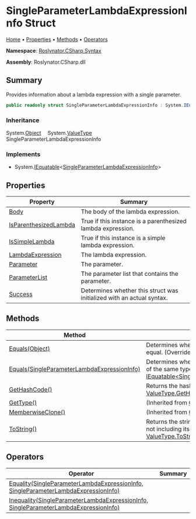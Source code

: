 <a name="_top"></a>

# SingleParameterLambdaExpressionInfo Struct

[Home](../../../../README.md#_top) &#x2022; [Properties](#properties) &#x2022; [Methods](#methods) &#x2022; [Operators](#operators)

**Namespace**: [Roslynator.CSharp.Syntax](../README.md#_top)

**Assembly**: Roslynator\.CSharp\.dll

## Summary

Provides information about a lambda expression with a single parameter\.

```csharp
public readonly struct SingleParameterLambdaExpressionInfo : System.IEquatable<SingleParameterLambdaExpressionInfo>
```

### Inheritance

System\.[Object](https://docs.microsoft.com/en-us/dotnet/api/system.object)
&emsp;System\.[ValueType](https://docs.microsoft.com/en-us/dotnet/api/system.valuetype)
&emsp;&emsp;SingleParameterLambdaExpressionInfo

### Implements

* System\.[IEquatable](https://docs.microsoft.com/en-us/dotnet/api/system.iequatable-1)\<[SingleParameterLambdaExpressionInfo](#_top)>

## Properties

| Property | Summary |
| -------- | ------- |
| [Body](Body/README.md#_top) | The body of the lambda expression\. |
| [IsParenthesizedLambda](IsParenthesizedLambda/README.md#_top) | True if this instance is a parenthesized lambda expression\. |
| [IsSimpleLambda](IsSimpleLambda/README.md#_top) | True if this instance is a simple lambda expression\. |
| [LambdaExpression](LambdaExpression/README.md#_top) | The lambda expression\. |
| [Parameter](Parameter/README.md#_top) | The parameter\. |
| [ParameterList](ParameterList/README.md#_top) | The parameter list that contains the parameter\. |
| [Success](Success/README.md#_top) | Determines whether this struct was initialized with an actual syntax\. |

## Methods

| Method | Summary |
| ------ | ------- |
| [Equals(Object)](Equals/README.md#Roslynator_CSharp_Syntax_SingleParameterLambdaExpressionInfo_Equals_System_Object_) | Determines whether this instance and a specified object are equal\. \(Overrides [ValueType.Equals](https://docs.microsoft.com/en-us/dotnet/api/system.valuetype.equals)\) |
| [Equals(SingleParameterLambdaExpressionInfo)](Equals/README.md#Roslynator_CSharp_Syntax_SingleParameterLambdaExpressionInfo_Equals_Roslynator_CSharp_Syntax_SingleParameterLambdaExpressionInfo_) | Determines whether this instance is equal to another object of the same type\. \(Implements [IEquatable\<SingleParameterLambdaExpressionInfo>.Equals](https://docs.microsoft.com/en-us/dotnet/api/system.iequatable-1.equals)\) |
| [GetHashCode()](GetHashCode/README.md#_top) | Returns the hash code for this instance\. \(Overrides [ValueType.GetHashCode](https://docs.microsoft.com/en-us/dotnet/api/system.valuetype.gethashcode)\) |
| [GetType()](https://docs.microsoft.com/en-us/dotnet/api/system.object.gettype) |  \(Inherited from [Object](https://docs.microsoft.com/en-us/dotnet/api/system.object)\) |
| [MemberwiseClone()](https://docs.microsoft.com/en-us/dotnet/api/system.object.memberwiseclone) |  \(Inherited from [Object](https://docs.microsoft.com/en-us/dotnet/api/system.object)\) |
| [ToString()](ToString/README.md#_top) | Returns the string representation of the underlying syntax, not including its leading and trailing trivia\. \(Overrides [ValueType.ToString](https://docs.microsoft.com/en-us/dotnet/api/system.valuetype.tostring)\) |

## Operators

| Operator | Summary |
| -------- | ------- |
| [Equality(SingleParameterLambdaExpressionInfo, SingleParameterLambdaExpressionInfo)](op_Equality/README.md#_top) | |
| [Inequality(SingleParameterLambdaExpressionInfo, SingleParameterLambdaExpressionInfo)](op_Inequality/README.md#_top) | |

